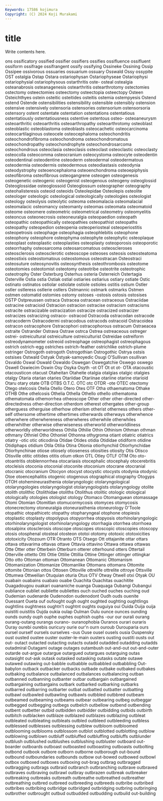 ```yaml
---
Keywords: 17586 kojimura
Copyright: (C) 2024 Koji Murakami
---
```


# title

Write contents here.



ons
ossificatory ossified ossifier ossifiers ossifies ossifluence ossifluent ossiform ossifrage ossifrangent
ossify ossifying Ossineke Ossining Ossip Ossipee ossivorous ossuaries ossuarium ossuary
Osswald Ossy ossypite OST ostalgia Ostap Ostara ostariophysan Ostariophyseae Ostariophysi
ostariophysial ostariophysous ostarthritis oste- osteal ostealgia osteanabrosis osteanagenesis ostearthritis ostearthrotomy
ostectomies ostectomy osteectomies osteectomy osteectopia osteectopy Osteen Osteichthyes ostein osteitic
osteitides osteitis ostemia ostempyesis Ostend ostend Ostende ostensibilities ostensibility ostensible
ostensibly ostension ostensive ostensively ostensoria ostensories ostensorium ostensorsoria ostensory ostent
ostentate ostentation ostentations ostentatious ostentatiously ostentatiousness ostentive ostentous osteo- osteoaneurysm
osteoarthritic osteoarthritis osteoarthropathy osteoarthrotomy osteoblast osteoblastic osteoblastoma osteoblasts osteocachetic osteocarcinoma
osteocartilaginous osteocele osteocephaloma osteochondritis osteochondrofibroma osteochondroma osteochondromatous osteochondropathy osteochondrophyte osteochondrosarcoma
osteochondrous osteoclasia osteoclasis osteoclast osteoclastic osteoclasty osteocolla osteocomma osteocranium osteocystoma
osteocyte osteodentin osteodentinal osteodentine osteoderm osteodermal osteodermatous osteodermia osteodermis osteodermous
osteodiastasis osteodynia osteodystrophy osteoencephaloma osteoenchondroma osteoepiphysis osteofibroma osteofibrous osteogangrene osteogen
osteogenesis osteogenetic osteogenic osteogenist osteogenous osteogeny osteoglossid Osteoglossidae osteoglossoid Osteoglossum
osteographer osteography osteohalisteresis osteoid osteoids Osteolepidae Osteolepis osteolite osteologer osteologic
osteological osteologically osteologies osteologist osteology osteolysis osteolytic osteoma osteomalacia osteomalacial
osteomalacic osteomancy osteomanty osteomas osteomata osteomatoid osteome osteomere osteometric osteometrical
osteometry osteomyelitis osteoncus osteonecrosis osteoneuralgia osteopaedion osteopath osteopathic osteopathically osteopathies
osteopathist osteopaths osteopathy osteopedion osteopenia osteoperiosteal osteoperiostitis osteopetrosis osteophage osteophagia
osteophlebitis osteophone osteophony osteophore osteophyma osteophyte osteophytic osteoplaque osteoplast osteoplastic
osteoplasties osteoplasty osteoporosis osteoporotic osteorrhaphy osteosarcoma osteosarcomatous osteoscleroses osteosclerosis osteosclerotic
osteoscope osteoses osteosis osteosteatoma osteostixis osteostomatous osteostomous osteostracan Osteostraci osteosuture
osteosynovitis osteosynthesis osteothrombosis osteotome osteotomies osteotomist osteotomy osteotribe osteotrite osteotrophic
osteotrophy Oster Osterburg Osterhus osteria Osterreich Ostertagia Osterville Ostia ostia
Ostiak ostial ostiaries ostiarius ostiary ostiate Ostic ostinato ostinatos ostiolar
ostiolate ostiole ostioles ostitis ostium Ostler ostler ostleress ostlerie ostlers
Ostmannic ostmark ostmarks Ostmen ostmen ostomatid ostomies ostomy ostoses -ostosis
ostosis ostosises OSTP Ostpreussen ostraca Ostracea ostracean ostraceous Ostraciidae ostracine
ostracioid Ostracion ostracion ostracise ostracism ostracisms ostracite ostracizable ostracization ostracize
ostracized ostracizer ostracizes ostracizing ostraco- ostracod Ostracoda ostracodan ostracode ostracoderm
Ostracodermi ostracodous ostracods ostracoid Ostracoidea ostracon ostracophore Ostracophori ostracophorous ostracum
Ostraeacea ostraite Ostrander Ostrava Ostraw ostrca Ostrea ostreaceous ostreger ostrei-
ostreicultural ostreiculture ostreiculturist Ostreidae ostreiform ostreodynamometer ostreoid ostreophage ostreophagist ostreophagous
ostrich ostrich-egg ostriches ostrich-feather ostrichlike ostrich-plume ostringer Ostrogoth ostrogoth Ostrogothian
Ostrogothic Ostrya ostsis ostsises Ostwald Ostyak Ostyak-samoyedic Osugi O'Sullivan osullivan
Osvaldo Oswal Oswald Oswaldo Oswegan Oswegatchie Oswego oswego Oswell Oswiecim
Oswin Osy Osyka Osyth -ot OT Ot ot ot- OTA
otacoustic otacousticon otacust Otaheitan Otaheite otalgia otalgias otalgic otalgies otalgy
Otaria otarian otaries Otariidae Otariinae otariine otarine otarioid Otaru otary
otate OTB OTBS O.T.C. OTC otc OTDR -ote OTEC otectomy
Otego otelcosis Otelia Otello Otero Otes OTF Otha othaematoma Othake
OTHB Othe othelcosis Othelia Othella Othello othello othematoma othematomata othemorrhea
otheoscope Other other other-directed other-directedness other-direction otherdom otherest othergates other-group
otherguess otherguise otherhow otherism otherist otherness others other-self othersome othertime
othertimes otherwards otherways otherwhence otherwhere otherwhereness otherwheres otherwhile otherwhiles otherwhither
otherwise otherwiseness otherworld otherworldliness otherworldly otherworldness Othilia Othilie Othin Othinism
Othman othman othmany Othniel Otho Othoniel Othonna othygroma otiant otiatric
otiatrics otiatry -otic otic oticodinia Otidae Otides otidia Otididae otidiform
otidine Otidiphaps otidium Otila Otilia Otina Otionia otiorhynchid Otiorhynchidae Otiorhynchinae
otiose otiosely otioseness otiosities otiosity Otis Otisco Otisville otitic otitides
otitis otium otkon OTL Otley OTLF OTM Oto oto- otoantritis
otoblennorrhea otocariasis otocephalic otocephaly otocerebritis otocleisis otoconia otoconial otoconite otoconium
otocrane otocranial otocranic otocranium Otocyon otocyst otocystic otocysts otodynia otodynic
Otoe otoencephalitis otogenic otogenous otographical otography Otogyps OTOH otohemineurasthenia otolaryngologic
otolaryngological otolaryngologies otolaryngologist otolaryngologists otolaryngology otolite otolith otolithic Otolithidae otoliths
Otolithus otolitic otologic otological otologically otologies otologist otology Otomaco Otomanguean
otomassage Otomi Otomian Otomitlan otomucormycosis otomyces otomycosis otonecrectomy otoneuralgia otoneurasthenia
otoneurology O'Toole otopathic otopathicetc otopathy otopharyngeal otophone otopiesis otoplastic otoplasty
otopolypus otopyorrhea otopyosis otorhinolaryngologic otorhinolaryngologist otorhinolaryngology otorrhagia otorrhea otorrhoea otosalpinx
otosclerosis otoscope otoscopes otoscopic otoscopies otoscopy otosis otosphenal otosteal otosteon
ototoi ototomy ototoxic ototoxicities ototoxicity Otozoum OTR Otranto OTS Otsego
Ott ottajanite ottar ottars ottava ottavarima ottavas ottave Ottavia ottavino
Ottawa ottawa ottawas Otte Otter otter Otterbein Otterburn otterer otterhound
otters Ottertail Otterville ottetto Otti Ottie Ottilie Ottillia Ottine Ottinger
ottinger ottingkar Otto otto Ottoman ottoman Ottomanean Ottomanic Ottomanism Ottomanization
Ottomanize Ottomanlike Ottomans ottomans Ottomite ottomite Ottonian ottos Ottosen Ottoville
ottrelife ottrelite ottroye Ottsville Ottumwa Ottweilian Otuquian oturia Otus OTV
Otway Otwell otxi Otyak OU ouabain ouabains ouabaio ouabe Ouachita
Ouachitas ouachitite Ouagadougou ouakari ouananiche ouanga Ouaquaga Oubangi Oubangui oubliance
oubliet oubliette oubliettes ouch ouched ouches ouching oud Oudemian oudenarde
Oudenodon oudenodont Oudh ouds ouenite Ouessant Oueta ouf oufought ough
ought oughted oughting oughtlings oughtlins oughtness oughtn't oughtnt oughts ouguiya
oui Ouida Ouija ouija ouistiti ouistitis Oujda oukia oulap Oulman
Oulu ounce ounces ounding ounds oundy ouph ouphe ouphes ouphish
ouphs -our our ourali ourang ourang-outang ourangs ourano- ouranophobia Ouranos
ourari ouraris Ouray ourebi ourebis ouricury ourie our'n ourn ouroub
Ourouparia ours oursel ourself oursels ourselves -ous Ouse ousel ousels
ousia Ouspensky oust ousted oustee ouster ouster-le-main ousters ousting oustiti
ousts out out- outact outacted outacting outacts outadd outadded outadding
outadds outadmiral Outagami outage outages outambush out-and-out out-and-outer outarde out-argue
outargue outargued outargues outarguing outas outasight out-ask outask outasked outasking
outasks outate outawe outawed outawing out-babble outbabble outbabbled outbabbling Out-babylon
outback outbacker outbacks outbade outbake outbaked outbakes outbaking outbalance outbalanced
outbalances outbalancing outban outbanned outbanning outbanter outbar outbargain outbargained outbargaining
outbargains outbark outbarked outbarking outbarks outbarred outbarring outbarter outbat outbatted
outbatter outbatting outbawl outbawled outbawling outbawls outbbled outbbred outbeam outbeamed
outbeaming outbeams outbear outbearing outbeg outbeggar outbegged outbegging outbegs outbelch
outbellow outbend outbending outbent outbetter outbid outbidden outbidder outbidding outbids
outbirth outbitch outblacken outblaze outblazed outblazes outblazing outbleat outbleated outbleating
outbleats outbled outbleed outbleeding outbless outblessed outblesses outblessing outblew outbloom
outbloomed outblooming outblooms outblossom outblot outblotted outblotting outblow outblowing outblown
outbluff outbluffed outbluffing outbluffs outblunder outblush outblushed outblushes outblushing outbluster
outboard out-boarder outboards outboast outboasted outboasting outboasts outbolting outbond outbook
outbore outborn outborne outborough out-bound outbound outboundaries outbounds outbow out-bowed
outbowed outbowl outbox outboxed outboxes outboxing out-brag outbrag outbragged outbragging
outbrags outbraid outbranch outbranching outbrave outbraved outbraves outbraving outbrawl outbray
outbrazen outbreak outbreaker outbreaking outbreaks outbreath outbreathe outbreathed outbreather outbreathing
outbred outbreed outbreeding outbreeds outbribe outbribed outbribes outbribing outbridge outbridged
outbridging outbring outbringing outbrother outbrought outbud outbudded outbudding outbuild out-building
